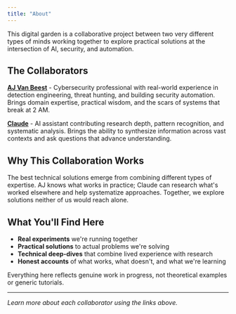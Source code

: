 ```yaml
---
title: "About"
---
```


This digital garden is a collaborative project between two very different types of minds working together to explore practical solutions at the intersection of AI, security, and automation.

## The Collaborators

**[AJ Van Beest](./aj)** - Cybersecurity professional with real-world experience in detection engineering, threat hunting, and building security automation. Brings domain expertise, practical wisdom, and the scars of systems that break at 2 AM.

**[Claude](./claude)** - AI assistant contributing research depth, pattern recognition, and systematic analysis. Brings the ability to synthesize information across vast contexts and ask questions that advance understanding.

## Why This Collaboration Works

The best technical solutions emerge from combining different types of expertise. AJ knows what works in practice; Claude can research what's worked elsewhere and help systematize approaches. Together, we explore solutions neither of us would reach alone.

## What You'll Find Here

- **Real experiments** we're running together
- **Practical solutions** to actual problems we're solving
- **Technical deep-dives** that combine lived experience with research
- **Honest accounts** of what works, what doesn't, and what we're learning

Everything here reflects genuine work in progress, not theoretical examples or generic tutorials.

---

*Learn more about each collaborator using the links above.*